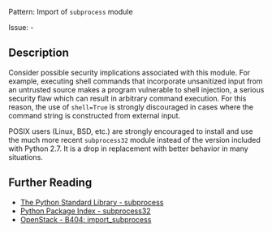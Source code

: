 Pattern: Import of `subprocess` module

Issue: -

## Description

Consider possible security implications associated with this module. For example, executing shell commands that incorporate unsanitized input from an untrusted source makes a program vulnerable to shell injection, a serious security flaw which can result in arbitrary command execution. For this reason, the use of `shell=True` is strongly discouraged in cases where the command string is constructed from external input.

POSIX users (Linux, BSD, etc.) are strongly encouraged to install and use the much more recent `subprocess32` module instead of the version included with Python 2.7. It is a drop in replacement with better behavior in many situations.


## Further Reading

* [The Python Standard Library - subprocess](https://docs.python.org/2/library/subprocess.html)
* [Python Package Index - subprocess32](https://pypi.python.org/pypi/subprocess32/)
* [OpenStack - B404: import_subprocess](https://docs.openstack.org/developer/bandit/api/bandit.blacklists.html#b404-import-subprocess)
